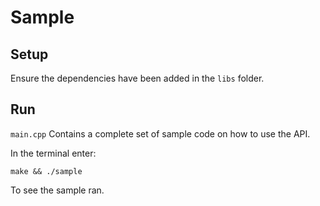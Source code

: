 # Sample

## Setup

Ensure the dependencies have been added in the `libs` folder.

## Run

`main.cpp` Contains a complete set of sample code on how to use the API.

In the terminal enter:

`make && ./sample`

To see the sample ran.